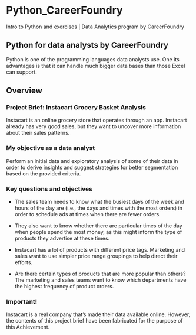 # Python_CareerFoundry
Intro to Python and exercises | Data Analytics program by CareerFoundry

## Python for data analysts by CareerFoundry

Python is one of the programming languages data analysts use. One its advantages is that it can handle much bigger data bases than those Excel can support.

## Overview

### Project Brief: Instacart Grocery Basket Analysis

Instacart is an online grocery store that operates through an app. Instacart already has very good sales, but they want to uncover more information about their sales patterns.

### My objective as a data analyst

Perform an initial data and exploratory analysis of some of their data in order to derive insights and suggest strategies for better segmentation based on the provided criteria.

### Key questions and objectives

+ The sales team needs to know what the busiest days of the week and hours of the day are (i.e., the days and times with the most orders) in order to schedule ads at times when there are fewer orders.

+ They also want to know whether there are particular times of the day when people spend the most money, as this might inform the type of products they advertise at these times.

+ Instacart has a lot of products with different price tags. Marketing and sales want to use simpler price range groupings to help direct their efforts.

+ Are there certain types of products that are more popular than others? The marketing and sales teams want to know which departments have the highest frequency of product orders.

### Important! 

Instacart is a real company that’s made their data available online. However, the contents of this project brief have been fabricated for the purpose of this Achievement.
